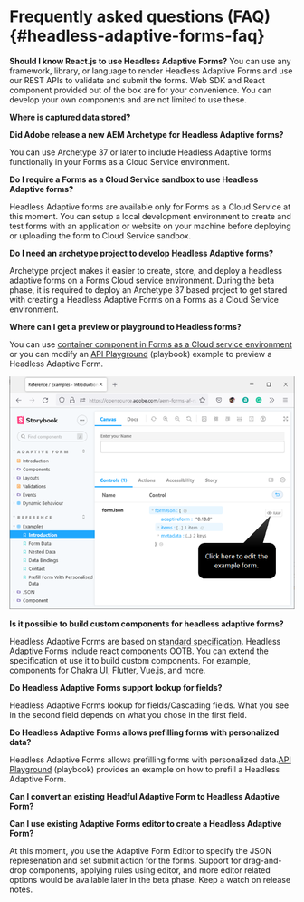 # Frequently asked questions (FAQ) {#headless-adaptive-forms-faq}

**Should I know React.js to use Headless Adaptive Forms?**
You can use any framework, library, or language to render Headless Adaptive Forms and use our REST APIs to validate and submit the forms. Web SDK and React component provided out of the box are for your convenience. You can develop your own components and are not limited to use these.

**Where is captured data stored?**

<!-- The data is handed to the configured REST endpoint. You can also configure a Form Data Model (FDM) to receive or send data to disparate data sources (FDM feature would be available in a subsequent beta release.)

<!-- **Is Headless Adaptive Forms HIPPA complaint?** -->

**Did Adobe release a new AEM Archetype for Headless Adaptive forms?**

You can use Archetype 37 or later to include Headless Adaptive forms functionaliy in your Forms as a Cloud Service environment.

**Do I require a Forms as a Cloud Service sandbox to use Headless Adaptive forms?**

Headless Adaptive forms are available only for Forms as a Cloud Service at this moment. You can setup a local development environment to create and test forms with an application or website on your machine before deploying or uploading the form to Cloud Service sandbox.

**Do I need an archetype project to develop Headless Adaptive forms?** 

Archetype project makes it easier to create, store, and deploy a headless adaptive forms on a Forms Cloud service environment. During the beta phase, it is required to deploy an Archetype 37 based project to get stared with creating a Headless Adaptive Forms on a Forms as a Cloud Service environment.

**Where can I get a preview or playground to Headless forms?** 

You can use [container component in Forms as a Cloud service environment](render-first-headless-adaptive-form.md) or you can modify an [API Playground](https://opensource.adobe.com/aem-forms-af-runtime/storybook/?path=/story/reference-examples--introduction) (playbook) example to preview a Headless Adaptive Form.

![](/help/assets/storybook-eample.png)

**Is it possible to build custom components for headless adaptive forms?**

Headless Adaptive Forms are based on [standard specification](/help/assets/Headless-Adaptive-Form-Specification.pdf). Headless Adaptive Forms include react components OOTB. You can extend the specification ot use it to build custom components. For example, components for Chakra UI, Flutter, Vue.js, and more.

**Do Headless Adaptive Forms support lookup for fields?**

Headless Adaptive Forms lookup for fields/Cascading fields. What you see in the second field depends on what you chose in the first field.  

**Do Headless Adaptive Forms allows prefilling forms with personalized data?**

Headless Adaptive Forms allows prefilling forms with personalized data.[API Playground](https://opensource.adobe.com/aem-forms-af-runtime/storybook/?path=/story/reference-examples--prefill-form-with-personalised-data) (playbook) provides an example on how to prefill a Headless Adaptive Form.

**Can I convert an existing Headful Adaptive Form to Headless Adaptive Form?**

**Can I use  existing Adaptive Forms editor to create a Headless Adaptive Form?**

At this moment, you use the Adaptive Form Editor to specify the JSON represenation and set submit action for the forms. Support for drag-and-drop components, applying rules using editor, and more editor related options would be available later in the beta phase. Keep a watch on release notes. 